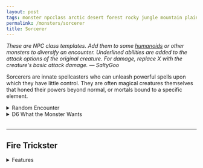 ```yaml
---
layout: post
tags: monster npcclass arctic desert forest rocky jungle mountain plains swamp city sea underdark magical air earth fire water astral
permalink: /monsters/sorcerer
title: Sorcerer
---
```


<span class="alchemy"> *These are NPC class templates. Add them to some [humanoids](https://saltygoo.github.io/list/monsters-humanoid) or other monsters to diversify an encounter. Underlined abilities are added to the attack options of the original creature. For damage, replace X with the creature's basic attack damage. — SaltyGoo* </span>

Sorcerers are innate spellcasters who can unleash powerful spells upon which they have little control. They are often magical creatures themselves that honed their powers beyond normal, or mortals bound to a specific element.
<br> 

<details markdown="1">
<summary>Random Encounter</summary>

1. **Monster:** 1 sorcerer & 1D4 [elementals](https://saltygoo.github.io/list/monsters-elemental)
1. **Lair:** It would have been a normal house if it wasnt for the utter chaos. Did a tornado go through it? <br>	&nbsp; OR <br>	**Omen:** "Zap!" and laughter.
1. **Spoor:** Sparks of magical energy and a half eaten snack.
1. **Tracks:** Trail of chaos like only somebody drunk on power would do.
1. **Trace:** Strange rainless storm faraway.
1. **Trace:** A wizard, tracking a sorcerer because of the danger they represent.
</details>

<details markdown="1">
<summary>D6 What the Monster Wants</summary>

1. More power!
1. Hide their powers and live a normal life.
1. Transcend to another state of being.
1. Will someone ever not bore them? Who wants to fight.
1. Revenge over those who persecuted them.
1. Just enjoy life.  
</details>

<br>

---

## Fire Trickster
<details markdown="1">
<summary>Features</summary>
As fickle and fascinating as flames. Its eyes are lit with a joyful yet menacing flicker.

**Stats:** Unchanged.

The fire trickster resists fire. It can enter flames as if they were a door and come out of another flame it can see.

**Non-Combat Magic** <br>
Pyromancy

<ins>Scalding Ember.</ins> The sorcerer makes a ranged attack (X). One flammable object on the target catches on fire. If the attack misses, the ground nearby is ablaze for 2 turns.

<ins>Flame Twin.</ins> The sorcerer transforms a fire nearby into a copy of itself with 1 HP. This copy dissipates after 1 round without fuel.
</details>

